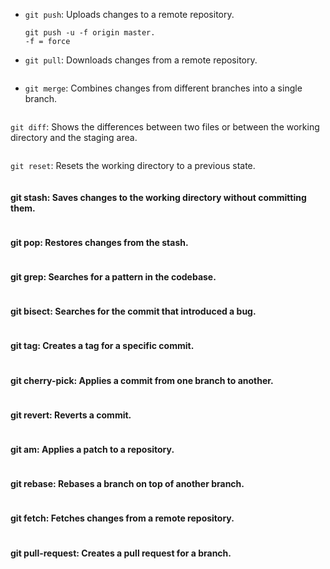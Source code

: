 - `git push`: Uploads changes to a remote repository.

    ```
    git push -u -f origin master.
    -f = force
    ```

- `git pull`: Downloads changes from a remote repository.

    ```

    ```

- `git merge`: Combines changes from different branches into a single branch.

    ```

    ```

`git diff`: Shows the differences between two files or between the working directory and the staging area.

```

```

`git reset`: Resets the working directory to a previous state.

```

```

#### git stash: Saves changes to the working directory without committing them.

```

```

#### git pop: Restores changes from the stash.

```

```
#### git grep: Searches for a pattern in the codebase.

```

```

#### git bisect: Searches for the commit that introduced a bug.

```

```

#### git tag: Creates a tag for a specific commit.

```

```

#### git cherry-pick: Applies a commit from one branch to another.

```

```

#### git revert: Reverts a commit.

```

```

#### git am: Applies a patch to a repository.

```

```

#### git rebase: Rebases a branch on top of another branch.

```

```

#### git fetch: Fetches changes from a remote repository.

```

```

#### git pull-request: Creates a pull request for a branch.

```

```
